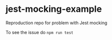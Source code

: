 # jest-mocking-example
Reproduction repo for problem with Jest mocking

To see the issue do `npm run test`
